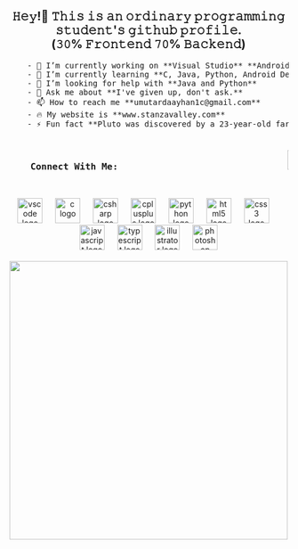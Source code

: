 <h2 align="center">𝙷𝚎𝚢!👋 𝚃𝚑𝚒𝚜 𝚒𝚜 𝚊𝚗 𝚘𝚛𝚍𝚒𝚗𝚊𝚛𝚢 𝚙𝚛𝚘𝚐𝚛𝚊𝚖𝚖𝚒𝚗𝚐 𝚜𝚝𝚞𝚍𝚎𝚗𝚝'𝚜 𝚐𝚒𝚝𝚑𝚞𝚋 𝚙𝚛𝚘𝚏𝚒𝚕𝚎. <br>(𝟹𝟶% 𝙵𝚛𝚘𝚗𝚝𝚎𝚗𝚍 𝟽𝟶% 𝙱𝚊𝚌𝚔𝚎𝚗𝚍)</h2>
    <pre>
    - 🔭 I’m currently working on **Visual Studio** **Android Studio**
    - 🌱 I’m currently learning **C, Java, Python, Android Development**
    - 🤝 I’m looking for help with **Java and Python**
    - 💬 Ask me about **I've given up, don't ask.**
    - 📫 How to reach me **umutardaayhan1c@gmail.com**
    - 🔥 My website is **www.stanzavalley.com**
    - ⚡ Fun fact **Pluto was discovered by a 23-year-old farmer, a self-educated astronomer who never went to school.**
      <h3 align="left">    Connect With Me:                               <a href="mailto:umutardaayhan1c@gmail.com" target="_blank"><img src="https://img.shields.io/static/v1?message=Gmail&logo=gmail&label=&color=D14836&logoColor=white&labelColor=&style=for-the-badge" height="35" alt="gmail logo" /></a>  <a href="https://www.linkedin.com/in/umut-arda-ayhan-b20b9b268/" target="_blank"><img src="https://img.shields.io/static/v1?message=LinkedIn&logo=linkedin&label=&color=0077B5&logoColor=white&labelColor=&style=for-the-badge" height="35" alt="linkedin logo" /></a>  <a href="https://twitter.com/UArdaAyhan" target="_blank"><img src="https://img.shields.io/static/v1?message=Twitter&logo=twitter&label=&color=1DA1F2&logoColor=white&labelColor=&style=for-the-badge" height="35" alt="twitter logo" /></a></h3></pre>
    <br clear="both">
    <div align="center">
        <img src="https://cdn.jsdelivr.net/gh/devicons/devicon/icons/vscode/vscode-original.svg"
            height="45" alt="vscode logo" />
        <img width="15" />
        <img src="https://cdn.jsdelivr.net/gh/devicons/devicon/icons/c/c-original.svg"
            height="45" alt="c logo" />
        <img width="15" />
        <img src="https://cdn.jsdelivr.net/gh/devicons/devicon/icons/csharp/csharp-original.svg"
            height="45" alt="csharp logo" />
        <img width="15" />
        <img src="https://cdn.jsdelivr.net/gh/devicons/devicon/icons/cplusplus/cplusplus-original.svg"
            height="45" alt="cplusplus logo" />
        <img width="15" />
        <img src="https://cdn.jsdelivr.net/gh/devicons/devicon/icons/python/python-original.svg"
            height="45" alt="python logo" />
        <img width="15" />
        <img src="https://cdn.jsdelivr.net/gh/devicons/devicon/icons/html5/html5-original.svg"
            height="45" alt="html5 logo" />
        <img width="15" />
        <img src="https://cdn.jsdelivr.net/gh/devicons/devicon/icons/css3/css3-original.svg"
            height="45" alt="css3 logo" />
        <img width="15" />
        <img src="https://cdn.jsdelivr.net/gh/devicons/devicon/icons/javascript/javascript-original.svg"
            height="45" alt="javascript logo" />
        <img width="15" />
        <img src="https://cdn.jsdelivr.net/gh/devicons/devicon/icons/typescript/typescript-original.svg"
            height="45" alt="typescript logo" />
        <img width="15" />
        <img src="https://cdn.jsdelivr.net/gh/devicons/devicon/icons/illustrator/illustrator-plain.svg"
            height="45" alt="illustrator logo" />
        <img width="15" />
        <img src="https://cdn.jsdelivr.net/gh/devicons/devicon/icons/photoshop/photoshop-plain.svg"
            height="45" alt="photoshop logo" />
    </div>
    <br>
    <div align="center">
        <img height="500"
            src="https://user-images.githubusercontent.com/74038190/225813708-98b745f2-7d22-48cf-9150-083f1b00d6c9.gif" />
    </div>
